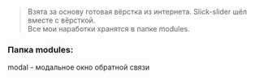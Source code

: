>Взята за основу готовая вёрстка из интернета. Slick-slider шёл вместе с вёрсткой.   
Все мои наработки хранятся в папке modules.

### Папка modules:  
modal - модальное окно обратной связи  
